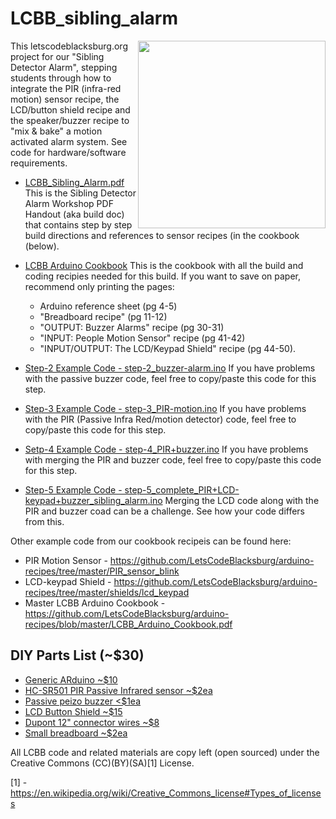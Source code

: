 # LCBB_sibling_alarm
<IMG src=http://theweeks.org/tmp/PICS/LCBB/LCBB_Sibling-Alarm_1024.jpg width=300 align=right>
This letscodeblacksburg.org project for our "Sibling Detector Alarm", stepping students through how to integrate the PIR (infra-red motion) sensor recipe, the LCD/button shield recipe and the speaker/buzzer recipe to "mix & bake" a motion activated alarm system. See code for hardware/software requirements.

* [LCBB_Sibling_Alarm.pdf](https://github.com/LetsCodeBlacksburg/arduino-recipes/blob/master/LCBB_Arduino_Cookbook.pdf)
This is the Sibling Detector Alarm Workshop PDF Handout (aka build doc) that contains step by step build directions and references to sensor recipes (in the cookbook (below).	

* [LCBB Arduino Cookbook](https://github.com/LetsCodeBlacksburg/arduino-recipes/blob/master/LCBB_Arduino_Cookbook.pdf)
This is the cookbook with all the build and coding recipies needed for this build. If you want to save on paper, recommend only printing the pages:
  * Arduino reference sheet (pg 4-5)
  * "Breadboard recipe" (pg 11-12)
  * "OUTPUT: Buzzer Alarms" recipe (pg 30-31)
  * "INPUT: People Motion Sensor" recipe (pg 41-42)
  * "INPUT/OUTPUT: The LCD/Keypad Shield" recipe (pg 44-50).

* [Step-2 Example Code - step-2_buzzer-alarm.ino](https://github.com/LetsCodeBlacksburg/LCBB_sibling_alarm/blob/master/step-2_buzzer-alarm.ino) If you have problems with the passive buzzer code, feel free to copy/paste this code for this step.

* [Step-3 Example Code - step-3_PIR-motion.ino](https://github.com/LetsCodeBlacksburg/LCBB_sibling_alarm/blob/master/step-3_PIR-motion.ino)
If you have problems with the PIR (Passive Infra Red/motion detector) code, feel free to copy/paste this code for this step.

* [Setp-4 Example Code - step-4_PIR+buzzer.ino](https://github.com/LetsCodeBlacksburg/LCBB_sibling_alarm/blob/master/step-4_PIR%2Bbuzzer.ino)
If you have problems with merging the PIR and buzzer code, feel free to copy/paste this code for this step.

* [Step-5 Example Code - step-5_complete_PIR+LCD-keypad+buzzer_sibling_alarm.ino](https://github.com/LetsCodeBlacksburg/LCBB_sibling_alarm/blob/master/step-5_complete_PIR%2BLCD-keypad%2Bbuzzer_sibling_alarm.ino)
Merging the LCD code along with the PIR and buzzer coad can be a challenge. See how your code differs from this.


Other example code from our cookbook recipeis can be found here:
* PIR Motion Sensor - https://github.com/LetsCodeBlacksburg/arduino-recipes/tree/master/PIR_sensor_blink
* LCD-keypad Shield - https://github.com/LetsCodeBlacksburg/arduino-recipes/tree/master/shields/lcd_keypad
* Master LCBB Arduino Cookbook - https://github.com/LetsCodeBlacksburg/arduino-recipes/blob/master/LCBB_Arduino_Cookbook.pdf

## DIY Parts List (~$30)
* [Generic ARduino ~$10](https://www.amazon.com/dp/B07GDKLLMJ)
* [HC-SR501 PIR Passive Infrared sensor ~$2ea](https://www.amazon.com/dp/B012ZZ4LPM)
* [Passive peizo buzzer <$1ea](https://www.amazon.com/dp/B01GJLE5BS)
* [LCD Button Shield ~$15](https://www.amazon.com/dp/B006D903KE)
* [Dupont 12" connector wires ~$8](https://www.amazon.com/dp/B06XRV92ZB/)
* [Small breadboard ~$2ea](https://www.amazon.com/dp/B00LSG5BJK)

All LCBB code and related materials are copy left (open sourced) under the Creative Commons (CC)(BY)(SA)[1] License.

[1] - https://en.wikipedia.org/wiki/Creative_Commons_license#Types_of_licenses
